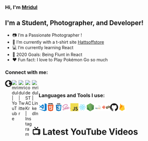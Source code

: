 ### Hi, I'm [Mridul][website]

## I'm a Student, Photographer, and Developer!

- 📷 I’m a Passionate Photographer !
- 👕 I’m currently with a t-shirt site [Hattsoffstore][hattsoff]
- 💻 I’m currently learning React 
- 🥅 2020 Goals: Being Flunt in React
- ❤ Fun fact: I love to Play Pokémon Go so much

### Connect with me:

[<img align="left" alt="mridul.com" width="22px" src="https://raw.githubusercontent.com/iconic/open-iconic/master/svg/globe.svg" />][website]
[<img align="left" alt="mridul | YouTube" width="22px" src="https://cdn.jsdelivr.net/npm/simple-icons@v3/icons/youtube.svg" />][youtube]
[<img align="left" alt="mridul | Twitter" width="22px" src="https://cdn.jsdelivr.net/npm/simple-icons@v3/icons/twitter.svg" />][twitter]
[<img align="left" alt="codeSTACKr | Instagram" width="22px" src="https://cdn.jsdelivr.net/npm/simple-icons@v3/icons/instagram.svg" />][instagram]
[<img align="left" alt="mridul | LinkedIn" width="22px" src="https://cdn.jsdelivr.net/npm/simple-icons@v3/icons/facebook.svg" />][facebook]

<br />

### Languages and Tools I use:

[<img align="left" alt="Visual Studio Code" width="26px" src="https://raw.githubusercontent.com/github/explore/80688e429a7d4ef2fca1e82350fe8e3517d3494d/topics/visual-studio-code/visual-studio-code.png" />][myprofile]
[<img align="left" alt="HTML5" width="26px" src="https://raw.githubusercontent.com/github/explore/80688e429a7d4ef2fca1e82350fe8e3517d3494d/topics/html/html.png" />][myprofile]
[<img align="left" alt="CSS3" width="26px" src="https://raw.githubusercontent.com/github/explore/80688e429a7d4ef2fca1e82350fe8e3517d3494d/topics/css/css.png" />][myprofile]
[<img align="left" alt="Sass" width="26px" src="https://raw.githubusercontent.com/github/explore/80688e429a7d4ef2fca1e82350fe8e3517d3494d/topics/sass/sass.png" />][myprofile]
[<img align="left" alt="JavaScript" width="26px" src="https://raw.githubusercontent.com/github/explore/80688e429a7d4ef2fca1e82350fe8e3517d3494d/topics/javascript/javascript.png" />][myprofile]
[<img align="left" alt="React" width="26px" src="https://raw.githubusercontent.com/github/explore/80688e429a7d4ef2fca1e82350fe8e3517d3494d/topics/react/react.png" />][myprofile]
[<img align="left" alt="Node.js" width="26px" src="https://raw.githubusercontent.com/github/explore/80688e429a7d4ef2fca1e82350fe8e3517d3494d/topics/nodejs/nodejs.png" />][myprofile]
[<img align="left" alt="MySQL" width="26px" src="https://raw.githubusercontent.com/github/explore/80688e429a7d4ef2fca1e82350fe8e3517d3494d/topics/mysql/mysql.png" />][myprofile]
[<img align="left" alt="Git" width="26px" src="https://raw.githubusercontent.com/github/explore/80688e429a7d4ef2fca1e82350fe8e3517d3494d/topics/git/git.png" />][myprofile]
[<img align="left" alt="GitHub" width="26px" src="https://raw.githubusercontent.com/github/explore/78df643247d429f6cc873026c0622819ad797942/topics/github/github.png" />][myprofile]
[<img align="left" alt="GitHub" width="26px" src="https://raw.githubusercontent.com/github/explore/78df643247d429f6cc873026c0622819ad797942/topics/firebase/firebase.png" />][myprofile]

<br />
<br />

# 📺 Latest YouTube Videos
<!-- YOUTUBE:START -->
<!-- YOUTUBE:END -->

[myprofile]: https://github.com/Mridul2820
[website]: https://imridul.com
[hattsoff]: https://www.hattsoffstore.com/
[twitter]: https://twitter.com/i_mridul
[facebook]: https://www.facebook.com/mridul.2820/
[youtube]: https://www.youtube.com/channel/UC0Qlfx5uoTJKwat8iWl3vsA
[instagram]: https://www.instagram.com/i_mridul
